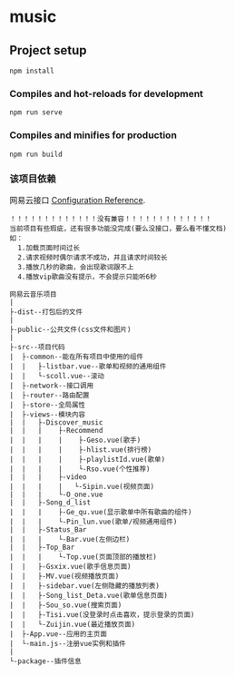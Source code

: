 # music

## Project setup
```
npm install
```

### Compiles and hot-reloads for development
```
npm run serve
```

### Compiles and minifies for production
```
npm run build
```

### 该项目依赖
网易云接口 [Configuration Reference](https://neteasecloudmusicapi.vercel.app/#/).

```
！！！！！！！！！！！！！没有兼容！！！！！！！！！！！！！
当前项目有些瑕疵，还有很多功能没完成(要么没接口，要么看不懂文档)
如：
  1.加载页面时间过长
  2.请求视频时偶尔请求不成功，并且请求时间较长
  3.播放几秒的歌曲，会出现歌词跟不上
  4.播放vip歌曲没有提示，不会提示只能听6秒
```

```
网易云音乐项目
|
├-dist--打包后的文件
|
├-public--公共文件(css文件和图片)
|
├-src--项目代码
|  ├-common--能在所有项目中使用的组件
|  |   ├-listbar.vue--歌单和视频的通用组件
|  |   └-scoll.vue--滚动
|  ├-network--接口调用
|  ├-router--路由配置
|  ├-store--全局属性
|  ├-views--模块内容
|  |   ├-Discover_music
|  |   |    ├-Recommend
|  |   |    |    ├-Geso.vue(歌手)
|  |   |    |    ├-hlist.vue(排行榜)
|  |   |    |    ├-playlistId.vue(歌单)
|  |   |    |    └-Rso.vue(个性推荐)
|  |   |    ├-video
|  |   |    |   └-Sipin.vue(视频页面)
|  |   |    └-O_one.vue
|  |   ├-Song_d_list
|  |   |    ├-Ge_qu.vue(显示歌单中所有歌曲的组件)
|  |   |    └-Pin_lun.vue(歌单/视频通用组件)
|  |   ├-Status_Bar
|  |   |    └-Bar.vue(左侧边栏)
|  |   ├-Top_Bar
|  |   |    └-Top.vue(页面顶部的播放栏)
|  |   ├-Gsxix.vue(歌手信息页面)
|  |   ├-MV.vue(视频播放页面)
|  |   ├-sidebar.vue(左侧隐藏的播放列表)
|  |   ├-Song_list_Deta.vue(歌单信息页面)
|  |   ├-Sou_so.vue(搜索页面)
|  |   ├-Tisi.vue(没登录时点击喜欢，提示登录的页面)
|  |   └-Zuijin.vue(最近播放页面)
|  ├-App.vue--应用的主页面
|  └-main.js--注册vue实例和插件
|
└-package--插件信息
```
